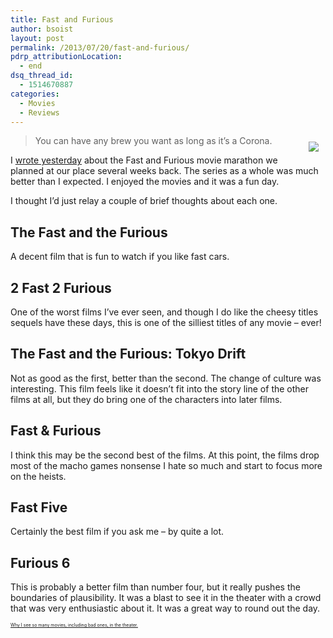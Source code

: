 ```yaml
---
title: Fast and Furious
author: bsoist
layout: post
permalink: /2013/07/20/fast-and-furious/
pdrp_attributionLocation:
  - end
dsq_thread_id:
  - 1514670887
categories:
  - Movies
  - Reviews
---
```

<div style="float:right;padding:10px;">
  <a href="http://www.amazon.com/gp/product/B00BFZBSNM/ref=as_li_ss_il?ie=UTF8&#038;camp=1789&#038;creative=390957&#038;creativeASIN=B00BFZBSNM&#038;linkCode=as2&#038;tag=weifyoasme-20"><img border="0" src="http://ws-na.amazon-adsystem.com/widgets/q?_encoding=UTF8&#038;ASIN=B00BFZBSNM&#038;Format=_SL110_&#038;ID=AsinImage&#038;MarketPlace=US&#038;ServiceVersion=20070822&#038;WS=1&#038;tag=weifyoasme-20" /></a><img src="http://ir-na.amazon-adsystem.com/e/ir?t=weifyoasme-20&#038;l=as2&#038;o=1&#038;a=B00BFZBSNM" width="1" height="1" border="0" alt="" style="border:none !important; margin:0px !important;" />
</div>

> You can have any brew you want as long as it&#8217;s a Corona.

I [wrote yesterday][1] about the Fast and Furious movie marathon we planned at our place several weeks back. The series as a whole was much better than I expected. I enjoyed the movies and it was a fun day.

I thought I’d just relay a couple of brief thoughts about each one.

## The Fast and the Furious

A decent film that is fun to watch if you like fast cars.

## 2 Fast 2 Furious

One of the worst films I’ve ever seen, and though I do like the cheesy titles sequels have these days, this is one of the silliest titles of any movie &#8211; ever!

## The Fast and the Furious: Tokyo Drift

Not as good as the first, better than the second. The change of culture was interesting. This film feels like it doesn’t fit into the story line of the other films at all, but they do bring one of the characters into later films.

## Fast & Furious

I think this may be the second best of the films. At this point, the films drop most of the macho games nonsense I hate so much and start to focus more on the heists.

## Fast Five

Certainly the best film if you ask me &#8211; by quite a lot.

## Furious 6

This is probably a better film than number four, but it really pushes the boundaries of plausibility. It was a blast to see it in the theater with a crowd that was very enthusiastic about it. It was a great way to round out the day.

<p style="font-size:0.5em;">
  <a href="http://whsjr.soistmann.com/oped/movie-pass/">Why I see so many movies, including bad ones, in the theater.</a>
</p>

<div style="clear:both;">
  &nbsp;
</div>

<img style="opacity: 0;position: absolute;top:0; left:0" src="http://ws-na.amazon-adsystem.com/widgets/q?_encoding=UTF8&#038;ASIN=B00BFZBSNM&#038;Format=_SL110_&#038;ID=AsinImage&#038;MarketPlace=US&#038;ServiceVersion=20070822&#038;WS=1&#038;tag=weifyoasme-20" />

 [1]: http://whsjr.soistmann.com/oped/2013/07/19/family-friday-watching-movies-with-billy/